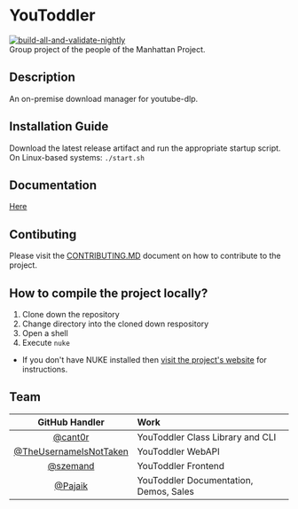 # YouToddler
[![build-all-and-validate-nightly](https://github.com/cant0r/YouToddler/actions/workflows/build-all-and-validate-nightly.yml/badge.svg)](https://github.com/cant0r/YouToddler/actions/workflows/build-all-and-validate-nightly.yml)  
Group project of the people of the Manhattan Project.

## Description
An on-premise download manager for youtube-dlp.

## Installation Guide
Download the latest release artifact and run the appropriate startup script.  
On Linux-based systems: `./start.sh`

## Documentation
[Here](https://github.com/cant0r/YouToddler/tree/master/docs)

## Contibuting
Please visit the [CONTRIBUTING.MD](https://github.com/cant0r/YouToddler/blob/master/CONTRIBUTING.md) document on how to contribute to the project.

## How to compile the project locally?
1. Clone down the repository
2. Change directory into the cloned down respository 
3. Open a shell
4. Execute `nuke`
  * If you don't have NUKE installed then [visit the project's website](https://nuke.build/docs/introduction/) for instructions.

## Team
|GitHub Handler| Work|
|:------------:|:----|
|[@cant0r](https://github.com/cant0r/)|YouToddler Class Library and CLI|
|[@TheUsernameIsNotTaken](https://github.com/)|YouToddler WebAPI|
|[@szemand](https://github.com/szemand)|YouToddler Frontend|
|[@Pajaik](https://github.com/Pajaik)|YouToddler Documentation, Demos, Sales|
